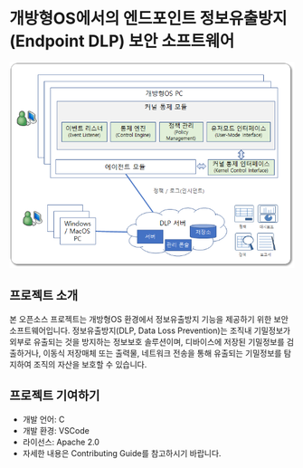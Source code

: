 개방형OS에서의 엔드포인트 정보유출방지(Endpoint DLP) 보안 소프트웨어
===================================
![개발목표](docs/300.png)


프로젝트 소개
-------------------
본 오픈소스 프로젝트는 개방형OS 환경에서 정보유출방지 기능을 제공하기 위한 보안 소프트웨어입니다. 정보유출방지(DLP, Data Loss Prevention)는 조직내 기밀정보가 외부로 유출되는 것을 방지하는 정보보호 솔루션이며, 디바이스에 저장된 기밀정보를 검출하거나, 이동식 저장매체 또는 출력물, 네트워크 전송을 통해 유출되는 기밀정보를 탐지하여 조직의 자산을 보호할 수 있습니다.

프로젝트 기여하기
--------------------
* 개발 언어: C
* 개발 환경: VSCode
* 라이선스: Apache 2.0
* 자세한 내용은 Contributing Guide를 참고하시기 바랍니다.

